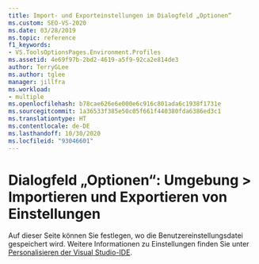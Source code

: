 ```yaml
---
title: Import- und Exporteinstellungen im Dialogfeld „Optionen“
ms.custom: SEO-VS-2020
ms.date: 03/28/2019
ms.topic: reference
f1_keywords:
- VS.ToolsOptionsPages.Environment.Profiles
ms.assetid: 4e69f97b-2bd2-4619-a5f9-92ca2e814de3
author: TerryGLee
ms.author: tglee
manager: jillfra
ms.workload:
- multiple
ms.openlocfilehash: b78cae626e6e000e6c916c801ada6c1938f1731e
ms.sourcegitcommit: 1a36533f385e50c05f661f440380fda6386ed3c1
ms.translationtype: HT
ms.contentlocale: de-DE
ms.lasthandoff: 10/30/2020
ms.locfileid: "93046601"
---
```

# <a name="options-dialog-box-environment--import-and-export-settings"></a>Dialogfeld „Optionen“: Umgebung \> Importieren und Exportieren von Einstellungen

Auf dieser Seite können Sie festlegen, wo die Benutzereinstellungsdatei gespeichert wird. Weitere Informationen zu Einstellungen finden Sie unter [Personalisieren der Visual Studio-IDE](../../ide/personalizing-the-visual-studio-ide.md).